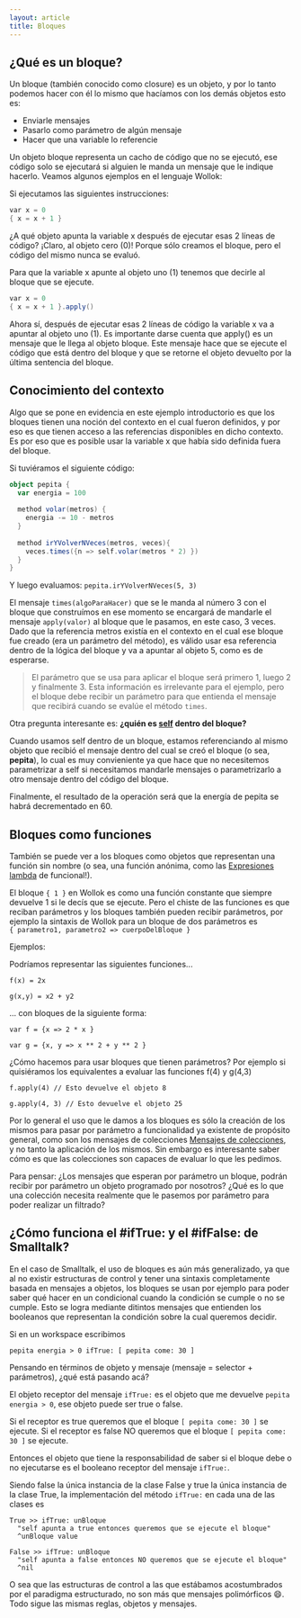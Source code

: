 ```yaml
---
layout: article
title: Bloques
---
```


¿Qué es un bloque?
------------------

Un bloque (también conocido como closure) es un objeto, y por lo tanto podemos hacer con él lo mismo que hacíamos con los demás objetos esto es:

- Enviarle mensajes
- Pasarlo como parámetro de algún mensaje
- Hacer que una variable lo referencie

Un objeto bloque representa un cacho de código que no se ejecutó, ese código solo se ejecutará si alguien le manda un mensaje que le indique hacerlo. Veamos algunos ejemplos en el lenguaje Wollok:

Si ejecutamos las siguientes instrucciones:

```java
var x = 0
{ x = x + 1 }
```

¿A qué objeto apunta la variable x después de ejecutar esas 2 líneas de código? ¡Claro, al objeto cero (0)! Porque sólo creamos el bloque, pero el código del mismo nunca se evaluó.

Para que la variable x apunte al objeto uno (1) tenemos que decirle al bloque que se ejecute.

```java
var x = 0
{ x = x + 1 }.apply()
```

Ahora sí, después de ejecutar esas 2 líneas de código la variable x va a apuntar al objeto uno (1). Es importante darse cuenta que apply() es un mensaje que le llega al objeto bloque. Este mensaje hace que se ejecute el código que está dentro del bloque y que se retorne el objeto devuelto por la última sentencia del bloque.

Conocimiento del contexto
----------------------

Algo que se pone en evidencia en este ejemplo introductorio es que los bloques tienen una noción del contexto en el cual fueron definidos, y por eso es que tienen acceso a las referencias disponibles en dicho contexto. Es por eso que es posible usar la variable x que había sido definida fuera del bloque.

Si tuviéramos el siguiente código:

```scala
object pepita {
  var energia = 100
  
  method volar(metros) {
    energia -= 10 - metros
  }
  
  method irYVolverNVeces(metros, veces){
    veces.times({n => self.volar(metros * 2) })
  }
}
```

Y luego evaluamos: `pepita.irYVolverNVeces(5, 3)`

El mensaje `times(algoParaHacer)` que se le manda al número 3 con el bloque que construímos en ese momento se encargará de mandarle el mensaje `apply(valor)` al bloque que le pasamos, en este caso, 3 veces. Dado que la referencia metros existía en el contexto en el cual ese bloque fue creado (era un parámetro del método), es válido usar esa referencia dentro de la lógica del bloque y va a apuntar al objeto 5, como es de esperarse.

> El parámetro que se usa para aplicar el bloque será primero 1, luego 2 y finalmente 3. Esta información es irrelevante para el ejemplo, pero el bloque debe recibir un parámetro para que entienda el mensaje que recibirá cuando se evalúe el método `times`.

Otra pregunta interesante es: **¿quién es [self](self---pseudovariable.html) dentro del bloque?**

Cuando usamos self dentro de un bloque, estamos referenciando al mismo objeto que recibió el mensaje dentro del cual se creó el bloque (o sea, **pepita**), lo cual es muy convieniente ya que hace que no necesitemos parametrizar a self si necesitamos mandarle mensajes o parametrizarlo a otro mensaje dentro del código del bloque.

Finalmente, el resultado de la operación será que la energía de pepita se habrá decrementado en 60.

Bloques como funciones
----------------------

También se puede ver a los bloques como objetos que representan una función sin nombre (o sea, una función anónima, como las [Expresiones lambda](expresiones-lambda.html) de funcional!).

El bloque `{ 1 }` en Wollok es como una función constante que siempre devuelve 1 si le decís que se ejecute. Pero el chiste de las funciones es que reciban parámetros y los bloques también pueden recibir parámetros, por ejemplo la sintaxis de Wollok para un bloque de dos parámetros es `{ parametro1, parametro2 => cuerpoDelBloque }`

Ejemplos:

Podríamos representar las siguientes funciones...

`f(x) = 2x`

`g(x,y) = x2 + y2`

... con bloques de la siguiente forma:

`var f = {x => 2 * x }`

`var g = {x, y => x ** 2 + y ** 2 }`

¿Cómo hacemos para usar bloques que tienen parámetros? Por ejemplo si quisiéramos los equivalentes a evaluar las funciones f(4) y g(4,3)

`f.apply(4) // Esto devuelve el objeto 8`

`g.apply(4, 3) // Esto devuelve el objeto 25`

Por lo general el uso que le damos a los bloques es sólo la creación de los mismos para pasar por parámetro a funcionalidad ya existente de propósito general, como son los mensajes de colecciones [Mensajes de colecciones](mensajes-de-colecciones.html), y no tanto la aplicación de los mismos. Sin embargo es interesante saber cómo es que las colecciones son capaces de evaluar lo que les pedimos.

Para pensar: ¿Los mensajes que esperan por parámetro un bloque, podrán recibir por parámetro un objeto programado por nosotros? ¿Qué es lo que una colección necesita realmente que le pasemos por parámetro para poder realizar un filtrado?

¿Cómo funciona el \#ifTrue: y el \#ifFalse: de **Smalltalk**?
---------------------------------------------------------

En el caso de Smalltalk, el uso de bloques es aún más generalizado, ya que al no existir estructuras de control y tener una sintaxis completamente basada en mensajes a objetos, los bloques se usan por ejemplo para poder saber qué hacer en un condicional cuando la condición se cumple o no se cumple. Esto se logra mediante ditintos mensajes que entienden los booleanos que representan la condición sobre la cual queremos decidir.

Si en un workspace escribimos

```smalltalk
pepita energia > 0 ifTrue: [ pepita come: 30 ]
```

Pensando en términos de objeto y mensaje (mensaje = selector + parámetros), ¿qué está pasando acá?

El objeto receptor del mensaje `ifTrue:` es el objeto que me devuelve `pepita energia > 0`, ese objeto puede ser true o false.

Si el receptor es true queremos que el bloque `[ pepita come: 30 ]` se ejecute. Si el receptor es false NO queremos que el bloque `[ pepita come: 30 ]` se ejecute.

Entonces el objeto que tiene la responsabilidad de saber si el bloque debe o no ejecutarse es el booleano receptor del mensaje `ifTrue:`.

Siendo false la única instancia de la clase False y true la única instancia de la clase True, la implementación del método `ifTrue:` en cada una de las clases es

```smalltalk
True >> ifTrue: unBloque
  "self apunta a true entonces queremos que se ejecute el bloque"
  ^unBloque value
  
False >> ifTrue: unBloque
  "self apunta a false entonces NO queremos que se ejecute el bloque"
  ^nil
```

O sea que las estructuras de control a las que estábamos acostumbrados por el paradigma estructurado, no son más que mensajes polimórficos :smile:. Todo sigue las mismas reglas, objetos y mensajes.

